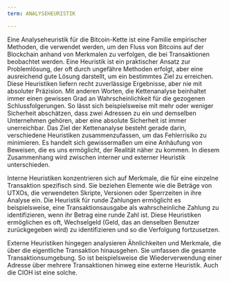 ```yaml
---
term: ANALYSEHEURISTIK

---
```

Eine Analyseheuristik für die Bitcoin-Kette ist eine Familie empirischer Methoden, die verwendet werden, um den Fluss von Bitcoins auf der Blockchain anhand von Merkmalen zu verfolgen, die bei Transaktionen beobachtet werden. Eine Heuristik ist ein praktischer Ansatz zur Problemlösung, der oft durch ungefähre Methoden erfolgt, aber eine ausreichend gute Lösung darstellt, um ein bestimmtes Ziel zu erreichen. Diese Heuristiken liefern recht zuverlässige Ergebnisse, aber nie mit absoluter Präzision. Mit anderen Worten, die Kettenanalyse beinhaltet immer einen gewissen Grad an Wahrscheinlichkeit für die gezogenen Schlussfolgerungen. So lässt sich beispielsweise mit mehr oder weniger Sicherheit abschätzen, dass zwei Adressen zu ein und demselben Unternehmen gehören, aber eine absolute Sicherheit ist immer unerreichbar. Das Ziel der Kettenanalyse besteht gerade darin, verschiedene Heuristiken zusammenzufassen, um das Fehlerrisiko zu minimieren. Es handelt sich gewissermaßen um eine Anhäufung von Beweisen, die es uns ermöglicht, der Realität näher zu kommen. In diesem Zusammenhang wird zwischen interner und externer Heuristik unterschieden.

Interne Heuristiken konzentrieren sich auf Merkmale, die für eine einzelne Transaktion spezifisch sind. Sie beziehen Elemente wie die Beträge von UTXOs, die verwendeten Skripte, Versionen oder Sperrzeiten in ihre Analyse ein. Die Heuristik für runde Zahlungen ermöglicht es beispielsweise, eine Transaktionsausgabe als wahrscheinliche Zahlung zu identifizieren, wenn ihr Betrag eine runde Zahl ist. Diese Heuristiken ermöglichen es oft, Wechselgeld (Geld, das an denselben Benutzer zurückgegeben wird) zu identifizieren und so die Verfolgung fortzusetzen.

Externe Heuristiken hingegen analysieren Ähnlichkeiten und Merkmale, die über die eigentliche Transaktion hinausgehen. Sie umfassen die gesamte Transaktionsumgebung. So ist beispielsweise die Wiederverwendung einer Adresse über mehrere Transaktionen hinweg eine externe Heuristik. Auch die CIOH ist eine solche.